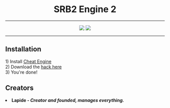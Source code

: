 <h1 align='center'>SRB2 Engine 2</h2>
  <hr>
  <p  align='center'>
  <a href="https://github.com/nonumbershere/SRB2-Engine-2/releases/latest/download/SRB2.Engine.V6.CT"><img src='https://img.shields.io/github/downloads/nonumbershere/SRB2-Engine-2/latest/total?color=blue&label=download%20srb2%20engine&logo=github&logoColor=white&style=for-the-badge'></img></a>  <a href="https://www.youtube.com/channel/UCL3XW3JfhRCZpeHJOFAV56Q?sub_confirmation=1"><img src='https://img.shields.io/youtube/channel/subscribers/UCL3XW3JfhRCZpeHJOFAV56Q?color=blue&label=youtube&logo=youtube&style=for-the-badge'></img></a>
  </p>
  <hr>
 <h2>Installation</h2>
 1) Install <a href='https://d3eit947wbxhoj.cloudfront.net/installer/78752676407857155/32805372'>Cheat Engine</a><br>
 2) Download the <a href="https://github.com/nonumbershere/SRB2-Engine-2/releases/latest/download/SRB2.Engine.zip">hack here</a><br>
 3) You're done!
 <h2>Creators</h2>
 <li><b>Lapide<b> - <b><i>Creator and founded, manages everything.</i></b>
